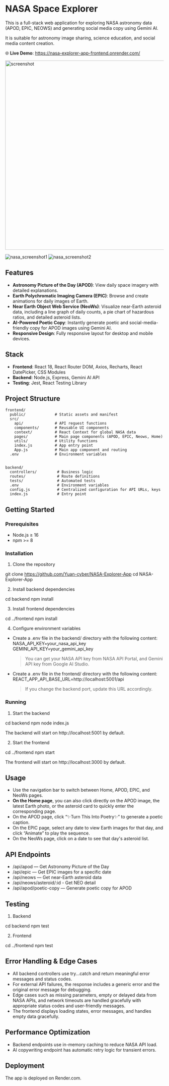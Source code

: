 # NASA Space Explorer

This is a full-stack web application for exploring NASA astronomy data (APOD, EPIC, NEOWS) and generating social media copy using Gemini AI.

It is suitable for astronomy image sharing, science education, and social media content creation.

🌐 **Live Demo**: https://nasa-explorer-app-frontend.onrender.com/

<img src="./Users/yuanzhiyi/Desktop/NASA/nasa_screenshot1.png" alt="screenshot" width="600"/>

![nasa_screenshot1](https://github.com/user-attachments/assets/328cea6e-2cce-4777-b935-817672c86196)
![nasa_screenshot2](https://github.com/user-attachments/assets/d1ea0d65-d0e3-477f-931b-e5da8b475800)


## Features

- **Astronomy Picture of the Day (APOD)**: View daily space imagery with detailed explanations.
- **Earth Polychromatic Imaging Camera (EPIC)**: Browse and create animations for daily images of Earth.
- **Near Earth Object Web Service (NeoWs)**: Visualize near-Earth asteroid data, including a line graph of daily counts, a pie chart of hazardous ratios, and detailed asteroid lists.
- **AI-Powered Poetic Copy**: Instantly generate poetic and social-media-friendly copy for APOD images using Gemini AI.
- **Responsive Design**: Fully responsive layout for desktop and mobile devices.

## Stack

- **Frontend**: React 18, React Router DOM, Axios, Recharts, React DatePicker, CSS Modules
- **Backend**: Node.js, Express, Gemini AI API
- **Testing**: Jest, React Testing Library

## Project Structure

```
frontend/
  public/             # Static assets and manifest
  src/
    api/              # API request functions
    components/       # Reusable UI components
    context/          # React Context for global NASA data
    pages/            # Main page components (APOD, EPIC, Neows, Home)
    utils/            # Utility functions
    index.js          # App entry point
    App.js            # Main app component and routing
  .env                # Environment variables


backend/
  controllers/         # Business logic
  routes/              # Route definitions
  tests/               # Automated tests
  .env                 # Environment variables
  config.js            # Centralized configuration for API URLs, keys
  index.js             # Entry point
```

## Getting Started

### Prerequisites

- Node.js ≥ 16
- npm >= 8

### Installation

1. Clone the repository

git clone https://github.com/Yuan-cyber/NASA-Explorer-App
cd NASA-Explorer-App

2. Install backend dependencies

cd backend
npm install

3. Install frontend dependencies

cd ../frontend
npm install

4. Configure environment variables

- Create a .env file in the backend/ directory with the following content:
  NASA_API_KEY=your_nasa_api_key
  GEMINI_API_KEY=your_gemini_api_key

  > You can get your NASA API key from NASA API Portal, and Gemini API key from Google AI Studio.

- Create a .env file in the frontend/ directory with the following content:
  REACT_APP_API_BASE_URL=http://localhost:5001/api
  > If you change the backend port, update this URL accordingly.

### Running

1. Start the backend

cd backend
npm node index.js

The backend will start on http://localhost:5001 by default.

2. Start the frontend

cd ../frontend
npm start

The frontend will start on http://localhost:3000 by default.

## Usage

- Use the navigation bar to switch between Home, APOD, EPIC, and NeoWs pages.
- **On the Home page**, you can also click directly on the APOD image, the latest Earth photo, or the asteroid card to quickly enter the corresponding page.
- On the APOD page, click “✨Turn This Into Poetry✨” to generate a poetic caption.
- On the EPIC page, select any date to view Earth images for that day, and click “Animate” to play the sequence.
- On the NeoWs page, click on a date to see that day's asteroid list.

## API Endpoints

- /api/apod — Get Astronomy Picture of the Day
- /api/epic — Get EPIC images for a specific date
- /api/neows — Get near-Earth asteroid data
- /api/neows/asteroid/:id - Get NEO detail
- /api/apod/poetic-copy — Generate poetic copy for APOD

## Testing

1. Backend

cd backend
npm test

2. Frontend

cd ../frontend
npm test

## Error Handling & Edge Cases

- All backend controllers use try...catch and return meaningful error messages and status codes.
- For external API failures, the response includes a generic error and the original error message for debugging.
- Edge cases such as missing parameters, empty or delayed data from NASA APIs, and network timeouts are handled gracefully with appropriate status codes and user-friendly messages.
- The frontend displays loading states, error messages, and handles empty data gracefully.

## Performance Optimization

- Backend endpoints use in-memory caching to reduce NASA API load.
- AI copywriting endpoint has automatic retry logic for transient errors.

## Deployment

The app is deployed on Render.com.
